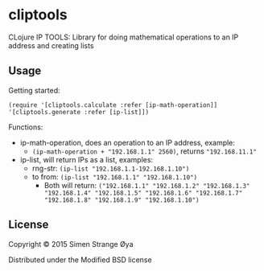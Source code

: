 # cliptools

CLojure IP TOOLS: Library for doing mathematical operations to an IP address and creating lists

## Usage

Getting started:

`(require '[cliptools.calculate :refer [ip-math-operation]]
          '[cliptools.generate :refer [ip-list]])`

Functions:

* ip-math-operation, does an operation to an IP address, example:
  * `(ip-math-operation + "192.168.1.1" 2560)`, returns `"192.168.11.1"`
* ip-list, will return IPs as a list, examples:
  * rng-str: `(ip-list "192.168.1.1-192.168.1.10")`
  * to from: `(ip-list "192.168.1.1" "192.168.1.10")`
    * Both will return: `("192.168.1.1" "192.168.1.2" "192.168.1.3" "192.168.1.4" "192.168.1.5" "192.168.1.6" "192.168.1.7" "192.168.1.8" "192.168.1.9" "192.168.1.10")`

## License

Copyright © 2015 Simen Strange Øya

Distributed under the Modified BSD license
